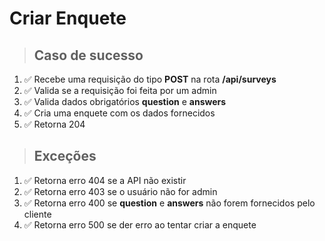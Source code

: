 # Criar Enquete

> ## Caso de sucesso

1. :white_check_mark: Recebe uma requisição do tipo **POST** na rota **/api/surveys**
2. :white_check_mark: Valida se a requisição foi feita por um admin
3. :white_check_mark: Valida dados obrigatórios **question** e **answers**
4. :white_check_mark: Cria uma enquete com os dados fornecidos
5. :white_check_mark: Retorna 204

> ## Exceções

1. :white_check_mark: Retorna erro 404 se a API não existir
2. :white_check_mark: Retorna erro 403 se o usuário não for admin
3. :white_check_mark: Retorna erro 400 se **question** e **answers** não forem fornecidos pelo cliente
4. :white_check_mark: Retorna erro 500 se der erro ao tentar criar a enquete